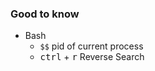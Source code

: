 ### Good to know

- Bash
    - <code>$$</code> pid of current process
    - <kbd>ctrl</kbd> + <kbd>r</kbd> Reverse Search